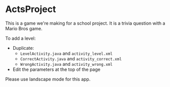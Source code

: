 # ActsProject
This is a game we're making for a school project. It is a trivia question with a Mario Bros game.

To add a level:
* Duplicate:
  * `LevelActivity.java` and `activity_level.xml`
  * `CorrectActivity.java` and `activity_correct.xml`
  * `WrongActivity.java` and `activity_wrong.xml`
* Edit the parameters at the top of the page

Please use landscape mode for this app.
